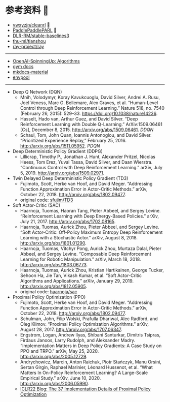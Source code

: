 # 参考资料 💾

- [vwxyzjn/cleanrl](https://github.com/vwxyzjn/cleanrl/) 🌟
- [PaddlePaddlePARL](https://github.com/PaddlePaddle/PARL/) 🌟
- [DLR-RM/stable-baselines3](https://github.com/DLR-RM/stable-baselines3)
- [thu-ml/tianshou](https://github.com/thu-ml/tianshou)
- [ray-project/ray](https://github.com/ray-project/ray/)

---

- [OpenAI-SpinningUp: Algorithms](https://spinningup.openai.com/en/latest/algorithms/)
- [gym docs](https://www.gymlibrary.dev)
- [mkdocs-material](https://squidfunk.github.io/mkdocs-material/)
- [envpool](https://github.com/sail-sg/envpool/)

---

- Deep Q Network (DQN)
    - Mnih, Volodymyr, Koray Kavukcuoglu, David Silver, Andrei A. Rusu, Joel Veness, Marc G. Bellemare, Alex Graves, et al. “Human-Level Control through Deep Reinforcement Learning.” Nature 518, no. 7540 (February 26, 2015): 529–33. https://doi.org/10.1038/nature14236.
    - Hasselt, Hado van, Arthur Guez, and David Silver. “Deep Reinforcement Learning with Double Q-Learning.” ArXiv:1509.06461 [Cs], December 8, 2015. http://arxiv.org/abs/1509.06461. *DDQN*
    - Schaul, Tom, John Quan, Ioannis Antonoglou, and David Silver. “Prioritized Experience Replay,” February 25, 2016. http://arxiv.org/abs/1511.05952. *PDQN*
- Deep Deterministic Policy Gradient (DDPG)
    - Lillicrap, Timothy P., Jonathan J. Hunt, Alexander Pritzel, Nicolas Heess, Tom Erez, Yuval Tassa, David Silver, and Daan Wierstra. “Continuous Control with Deep Reinforcement Learning.” arXiv, July 5, 2019. http://arxiv.org/abs/1509.02971.
- Twin Delayed Deep Deterministic Policy Gradient (TD3)
    - Fujimoto, Scott, Herke van Hoof, and David Meger. “Addressing Function Approximation Error in Actor-Critic Methods.” arXiv, October 22, 2018. http://arxiv.org/abs/1802.09477.
    - original code: [sfujim/TD3](https://github.com/sfujim/TD3)
- Soft Actor-Critic (SAC)
    - Haarnoja, Tuomas, Haoran Tang, Pieter Abbeel, and Sergey Levine. “Reinforcement Learning with Deep Energy-Based Policies.” arXiv, July 21, 2017. http://arxiv.org/abs/1702.08165.
    - Haarnoja, Tuomas, Aurick Zhou, Pieter Abbeel, and Sergey Levine. “Soft Actor-Critic: Off-Policy Maximum Entropy Deep Reinforcement Learning with a Stochastic Actor.” arXiv, August 8, 2018. http://arxiv.org/abs/1801.01290.
    - Haarnoja, Tuomas, Vitchyr Pong, Aurick Zhou, Murtaza Dalal, Pieter Abbeel, and Sergey Levine. “Composable Deep Reinforcement Learning for Robotic Manipulation.” arXiv, March 18, 2018. http://arxiv.org/abs/1803.06773.
    - Haarnoja, Tuomas, Aurick Zhou, Kristian Hartikainen, George Tucker, Sehoon Ha, Jie Tan, Vikash Kumar, et al. “Soft Actor-Critic Algorithms and Applications.” arXiv, January 29, 2019. http://arxiv.org/abs/1812.05905.
    - original code: [haarnoja/sac](https://github.com/haarnoja/sac)
- Proximal Policy Optimization (PPO)
    - Fujimoto, Scott, Herke van Hoof, and David Meger. “Addressing Function Approximation Error in Actor-Critic Methods.” arXiv, October 22, 2018. http://arxiv.org/abs/1802.09477.
    - Schulman, John, Filip Wolski, Prafulla Dhariwal, Alec Radford, and Oleg Klimov. “Proximal Policy Optimization Algorithms.” arXiv, August 28, 2017. http://arxiv.org/abs/1707.06347.
    - Engstrom, Logan, Andrew Ilyas, Shibani Santurkar, Dimitris Tsipras, Firdaus Janoos, Larry Rudolph, and Aleksander Madry. “Implementation Matters in Deep Policy Gradients: A Case Study on PPO and TRPO.” arXiv, May 25, 2020. http://arxiv.org/abs/2005.12729.
    - Andrychowicz, Marcin, Anton Raichuk, Piotr Stańczyk, Manu Orsini, Sertan Girgin, Raphael Marinier, Léonard Hussenot, et al. “What Matters In On-Policy Reinforcement Learning? A Large-Scale Empirical Study.” arXiv, June 10, 2020. http://arxiv.org/abs/2006.05990.
    - [ICLR22 Blog: The 37 Implementation Details of Proximal Policy Optimization](https://iclr-blog-track.github.io/2022/03/25/ppo-implementation-details/)

